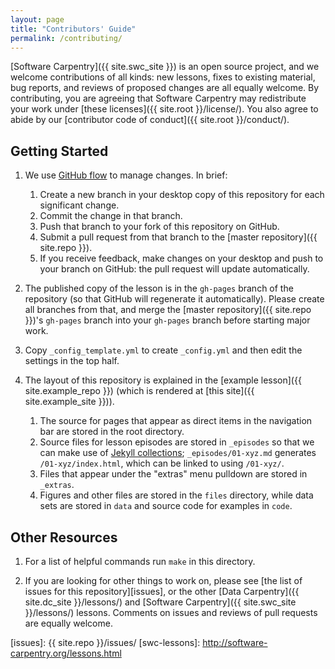 ```yaml
---
layout: page
title: "Contributors' Guide"
permalink: /contributing/
---
```

[Software Carpentry]({{ site.swc_site }}) is an open source project,
and we welcome contributions of all kinds:
new lessons,
fixes to existing material,
bug reports,
and reviews of proposed changes are all equally welcome.
By contributing,
you are agreeing that Software Carpentry may redistribute your work under
[these licenses]({{ site.root }}/license/).
You also agree to abide by our
[contributor code of conduct]({{ site.root }}/conduct/).

## Getting Started

1.  We use [GitHub flow][github-flow] to manage changes.  In brief:
    1.  Create a new branch in your desktop copy of this repository for each significant change.
    2.  Commit the change in that branch.
    3.  Push that branch to your fork of this repository on GitHub.
    4.  Submit a pull request from that branch to the [master repository]({{ site.repo }}).
    5.  If you receive feedback,
        make changes on your desktop and push to your branch on GitHub:
        the pull request will update automatically.

2.  The published copy of the lesson is in the `gh-pages` branch of the repository
    (so that GitHub will regenerate it automatically).
    Please create all branches from that,
    and merge the [master repository]({{ site.repo }})'s `gh-pages` branch into your `gh-pages` branch
    before starting major work.

3.  Copy `_config_template.yml` to create `_config.yml`
    and then edit the settings in the top half.

4.  The layout of this repository is explained in the [example lesson]({{ site.example_repo }})
    (which is rendered at [this site]({{ site.example_site }})).
    1.  The source for pages that appear as direct items in the navigation bar
        are stored in the root directory.
    2.  Source files for lesson episodes are stored in `_episodes`
        so that we can make use of [Jekyll collections][collections];
        `_episodes/01-xyz.md` generates `/01-xyz/index.html`,
        which can be linked to using `/01-xyz/`.
    3.  Files that appear under the "extras" menu pulldown are stored in `_extras`.
    4.  Figures and other files are stored in the `files` directory,
        while data sets are stored in `data`
        and source code for examples in `code`.

## Other Resources

1.  For a list of helpful commands run `make` in this directory.

2.  If you are looking for other things to work on,
    please see [the list of issues for this repository][issues],
    or the other [Data Carpentry]({{ site.dc_site }}/lessons/)
    and [Software Carpentry]({{ site.swc_site }}/lessons/) lessons.
    Comments on issues and reviews of pull requests are equally welcome.

[collections]: https://jekyllrb.com/docs/collections/
[github-flow]: https://guides.github.com/introduction/flow/
[issues]: {{ site.repo }}/issues/
[swc-lessons]: http://software-carpentry.org/lessons.html
